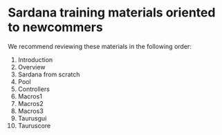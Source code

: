# Sardana training materials oriented to newcommers

We recommend reviewing these materials in the following order:
1. Introduction
2. Overview
3. Sardana from scratch
4. Pool
5. Controllers
6. Macros1
7. Macros2
8. Macros3
9. Taurusgui
10. Tauruscore
